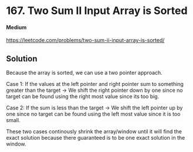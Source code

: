 # 167. Two Sum II Input Array is Sorted

#### Medium

https://leetcode.com/problems/two-sum-ii-input-array-is-sorted/

## Solution

Because the array is sorted, we can use a two pointer approach.

Case 1:
If the values at the left pointer and right pointer sum to something greater than the target -> We shift the right pointer down by one since no target can be found using the right most value since its too big.

Case 2:
If the sum is less than the target -> We shift the left pointer up by one since no target can be found using the left most value since it is too small.

These two cases continously shrink the array/window until it will find the exact solution because there guaranteed is to be one exact solution in the window.

